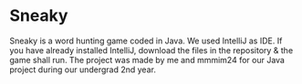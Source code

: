 # Sneaky
Sneaky is a word hunting game coded in Java.
We used IntelliJ as IDE. If you have already installed IntelliJ, download the files in the repository & the game shall run. 
The project was made by me and mmmim24 for our Java project during our undergrad 2nd year. 

